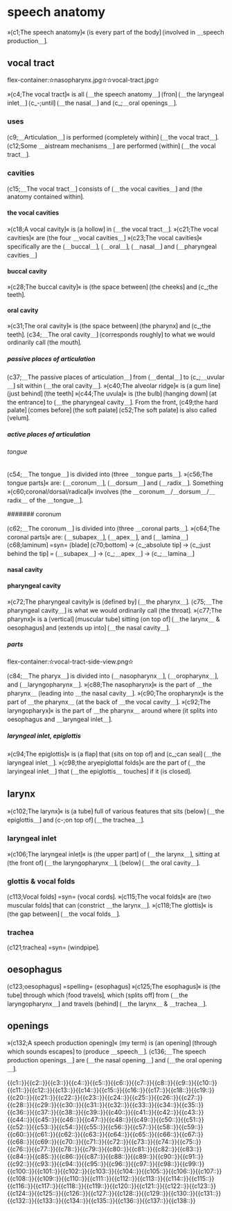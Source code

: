 # speech anatomy

»⟮c1;The speech anatomy⟯« ⟮is every part of the body⟯ ⟮involved in ＿speech production＿⟯.

## vocal tract

flex-container:✫nasopharynx.jpg✫✫vocal-tract.jpg✫

»⟮c4;The vocal tract⟯« is all ⟮＿the speech anatomy＿⟯ ⟮fron⟯ ⟮＿the laryngeal inlet＿⟯ ⟮c_-;until⟯ ⟮＿the nasal＿⟯ and ⟮c_;＿oral openings＿⟯.

### uses

⟮c9;＿Articulation＿⟯ is performed ⟮completely within⟯ ⟮＿the vocal tract＿⟯.
⟮c12;Some ＿aistream mechanisms＿⟯ are performed ⟮within⟯ ⟮＿the vocal tract＿⟯.

### cavities

⟮c15;＿The vocal tract＿⟯ consists of ⟮＿the vocal cavities＿⟯ and ⟮the anatomy contained within⟯.

#### the vocal cavities

»⟮c18;A vocal cavity⟯« is ⟮a hollow⟯ in ⟮＿the vocal tract＿⟯.
»⟮c21;The vocal cavities⟯« are ⟮the four ＿vocal cavities＿⟯
»⟮c23;The vocal cavities⟯« specifically are the ⟮＿buccal＿⟯, ⟮＿oral＿⟯, ⟮＿nasal＿⟯ and ⟮＿pharyngeal cavities＿⟯ 

#### buccal cavity

»⟮c28;The buccal cavity⟯« is ⟮the space between⟯ ⟮the cheeks⟯ and ⟮c_;the teeth⟯.

#### oral cavity

»⟮c31;The oral cavity⟯« is ⟮the space between⟯ ⟮the pharynx⟯ and ⟮c_;the teeth⟯.
⟮c34;＿The oral cavity＿⟯ ⟮corresponds roughly⟯ to what we would ordinarily call ⟮the mouth⟯.

##### passive places of articulation

⟮c37;＿The passive places of articulation＿⟯ from ⟮＿dental＿⟯ to ⟮c_;＿uvular＿⟯ sit within ⟮＿the oral cavity＿⟯.
»⟮c40;The alveolar ridge⟯« is ⟮a gum line⟯ ⟮just behind⟯ ⟮the teeth⟯
»⟮c44;The uvula⟯« is ⟮the bulb⟯ ⟮hanging down⟯ ⟮at the entrance⟯ to ⟮＿the pharyngeal cavity＿⟯.
From the front, ⟮c49;the hard palate⟯ ⟮comes before⟯ ⟮the soft palate⟯
⟮c52;The soft palate⟯ is also called ⟮velum⟯.

##### active places of articulation

###### tongue

⟮c54;＿The tongue＿⟯ is divided into ⟮three ＿tongue parts＿⟯.
»⟮c56;The tongue parts⟯« are: ⟮＿coronum＿⟯, ⟮＿dorsum＿⟯ and ⟮＿radix＿⟯.
Something »⟮c60;coronal/dorsal/radical⟯« involves ⟮the ＿coronum＿/＿dorsum＿/＿radix＿ of the ＿tongue＿⟯.

####### coronum

⟮c62;＿The coronum＿⟯ is divided into ⟮three ＿coronal parts＿⟯.
»⟮c64;The coronal parts⟯« are: ⟮＿subapex＿⟯, ⟮＿apex＿⟯, and ⟮＿lamina＿⟯
⟮c68;laminum⟯ =syn= ⟮blade⟯
⟮c70;bottom⟯ → ⟮c_;absolute tip⟯ → ⟮c_;just behind the tip⟯ = ⟮＿subapex＿⟯ → ⟮c_;＿apex＿⟯ → ⟮c_;＿lamina＿⟯

#### nasal cavity

#### pharyngeal cavity

»⟮c72;The pharyngeal cavity⟯« is ⟮defined by⟯ ⟮＿the pharynx＿⟯.
⟮c75;＿The pharyngeal cavity＿⟯ is what we would ordinarily call ⟮the throat⟯.
»⟮c77;The pharynx⟯« is a ⟮vertical⟯ ⟮muscular tube⟯ sitting ⟮on top of⟯ ⟮＿the larynx＿ & oesophagus⟯ and ⟮extends up into⟯ ⟮＿the nasal cavity＿⟯.

##### parts

flex-container:✫vocal-tract-side-view.png✫

⟮c84;＿The pharyx＿⟯ is divided into ⟮＿nasopharynx＿⟯, ⟮＿oropharynx＿⟯, and ⟮＿laryngopharynx＿⟯.
»⟮c88;The nasopharynx⟯« is the part of ＿the pharynx＿ ⟮leading into ＿the nasal cavity＿⟯.
»⟮c90;The oropharynx⟯« is the part of ＿the pharynx＿ ⟮at the back of ＿the vocal cavity＿⟯.
»⟮c92;The laryngopharyx⟯« is the part of ＿the pharynx＿ around where ⟮it splits into oesophagus and ＿laryngeal inlet＿⟯.

##### laryngeal inlet, epiglottis

»⟮c94;The epiglottis⟯« is ⟮a flap⟯ that ⟮sits on top of⟯ and ⟮c_;can seal⟯ ⟮＿the laryngeal inlet＿⟯.
»⟮c98;the aryepiglottal folds⟯« are the part of ⟮＿the laryingeal inlet＿⟯ that ⟮＿the epiglottis＿ touches⟯ if it ⟮is closed⟯.

## larynx

»⟮c102;The larynx⟯« is ⟮a tube⟯ full of various features that sits ⟮below⟯ ⟮＿the epiglottis＿⟯ and ⟮c-;on top of⟯ ⟮＿the trachea＿⟯.

### laryngeal inlet

»⟮c106;The laryngeal inlet⟯« is ⟮the upper part⟯ of ⟮＿the larynx＿⟯, sitting at ⟮the front of⟯ ⟮＿the laryngopharynx＿⟯, ⟮below⟯ ⟮＿the oral cavity＿⟯.

### glottis & vocal folds

⟮c113;Vocal folds⟯ =syn= ⟮vocal cords⟯.
»⟮c115;The vocal folds⟯« are ⟮two muscular folds⟯ that can ⟮constrict ＿the larynx＿⟯.
»⟮c118;The glottis⟯« is ⟮the gap between⟯ ⟮＿the vocal folds＿⟯.

### trachea

⟮c121;trachea⟯ =syn= ⟮windpipe⟯.

## oesophagus

⟮c123;oesophagus⟯ =spelling= ⟮esophagus⟯
»⟮c125;The esophagus⟯« is ⟮the tube⟯ through which ⟮food travels⟯, which ⟮splits off⟯ from ⟮＿the laryngopharynx＿⟯ and travels ⟮behind⟯ ⟮＿the larynx＿ & ＿trachea＿⟯.

## openings

»⟮c132;A speech production opening⟯« (my term) is ⟮an opening⟯ ⟮through which sounds escapes⟯ to ⟮produce ＿speech＿⟯.
⟮c136;＿The speech production openings＿⟯ are ⟮＿the nasal opening＿⟯ and ⟮＿the oral opening＿⟯.

<span class='cloze-dump'>{{c1::}}{{c2::}}{{c3::}}{{c4::}}{{c5::}}{{c6::}}{{c7::}}{{c8::}}{{c9::}}{{c10::}}{{c11::}}{{c12::}}{{c13::}}{{c14::}}{{c15::}}{{c16::}}{{c17::}}{{c18::}}{{c19::}}{{c20::}}{{c21::}}{{c22::}}{{c23::}}{{c24::}}{{c25::}}{{c26::}}{{c27::}}{{c28::}}{{c29::}}{{c30::}}{{c31::}}{{c32::}}{{c33::}}{{c34::}}{{c35::}}{{c36::}}{{c37::}}{{c38::}}{{c39::}}{{c40::}}{{c41::}}{{c42::}}{{c43::}}{{c44::}}{{c45::}}{{c46::}}{{c47::}}{{c48::}}{{c49::}}{{c50::}}{{c51::}}{{c52::}}{{c53::}}{{c54::}}{{c55::}}{{c56::}}{{c57::}}{{c58::}}{{c59::}}{{c60::}}{{c61::}}{{c62::}}{{c63::}}{{c64::}}{{c65::}}{{c66::}}{{c67::}}{{c68::}}{{c69::}}{{c70::}}{{c71::}}{{c72::}}{{c73::}}{{c74::}}{{c75::}}{{c76::}}{{c77::}}{{c78::}}{{c79::}}{{c80::}}{{c81::}}{{c82::}}{{c83::}}{{c84::}}{{c85::}}{{c86::}}{{c87::}}{{c88::}}{{c89::}}{{c90::}}{{c91::}}{{c92::}}{{c93::}}{{c94::}}{{c95::}}{{c96::}}{{c97::}}{{c98::}}{{c99::}}{{c100::}}{{c101::}}{{c102::}}{{c103::}}{{c104::}}{{c105::}}{{c106::}}{{c107::}}{{c108::}}{{c109::}}{{c110::}}{{c111::}}{{c112::}}{{c113::}}{{c114::}}{{c115::}}{{c116::}}{{c117::}}{{c118::}}{{c119::}}{{c120::}}{{c121::}}{{c122::}}{{c123::}}{{c124::}}{{c125::}}{{c126::}}{{c127::}}{{c128::}}{{c129::}}{{c130::}}{{c131::}}{{c132::}}{{c133::}}{{c134::}}{{c135::}}{{c136::}}{{c137::}}{{c138::}}</span>